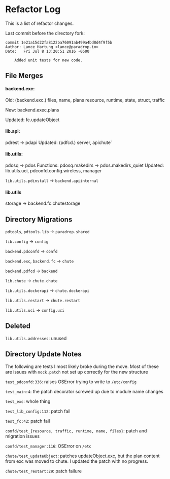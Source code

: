 # Refactor Log

This is a list of refactor changes. 

Last commit before the directory fork:

```
commit 1e21a15d22fa8122ba76091ab499a4bd8d4f9f5b
Author: Lance Hartung <lance@paradrop.io>
Date:   Fri Jul 8 13:20:51 2016 -0500

    Added unit tests for new code.

```

## File Merges

#### backend.exc: 

Old: (backend.exc.) files, name, plans resource, runtime, state, struct, traffic

New: backend.exec.plans

Updated: fc.updateObject 

#### lib.api: 

pdrest -> pdapi
Updated: (pdfcd.) server, apichute`

#### lib.utils: 

pdosq -> pdos
Functions: pdosq.makedirs -> pdos.makedirs_quiet
Updated: lib.utils.uci, pdconfd.config.wireless, manager

`lib.utils.pdinstall` -> `backend.apiinternal`

#### lib.utils

storage -> backend.fc.chutestorage

## Directory Migrations

`pdtools`, `pdtools.lib` -> `paradrop.shared`

`lib.config` -> `config`

`backend.pdconfd` -> `confd`

`backend.exc`, `backend.fc` -> `chute`

`backend.pdfcd` -> `backend`

`lib.chute` -> `chute.chute`

`lib.utils.dockerapi` -> `chute.dockerapi`

`lib.utils.restart` -> `chute.restart`

`lib.utils.uci` -> `config.uci`

## Deleted

`lib.utils.addresses`: unused

## Directory Update Notes

The following are tests I most likely broke during the move. Most of these are issues with `mock.patch` not set up correctly for the new structure 

`test_pdconfd:336`: raises OSError trying to write to `/etc/config`

`test_main:4`: the patch decorator screwed up due to module name changes

`test_exc`: whole thing

`test_lib_config:112`: patch fail

`test_fc:42`: patch fail

`confd/test_{resource, traffic, runtime, name, files}`: patch and migration issues

`confd/test_manager:116`: OSError on `/etc`

`chute/test_updateObject`: patches updateObject.exc, but the plan content from exc was moved to chute. I updated the patch with no progress.

`chute/test_restart:29`: patch failure










































